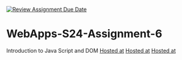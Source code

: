 [![Review Assignment Due Date](https://classroom.github.com/assets/deadline-readme-button-24ddc0f5d75046c5622901739e7c5dd533143b0c8e959d652212380cedb1ea36.svg)](https://classroom.github.com/a/1Z6dGCon)
# WebApps-S24-Assignment-6
Introduction to Java Script and DOM
[Hosted at]( https://44-563-web-apps-s24.github.io/44563-webapps-s24-assignment6-ViplavBilla/animal.html)
[Hosted at]( https://44-563-web-apps-s24.github.io/44563-webapps-s24-assignment6-ViplavBilla/discount.html)
[Hosted at]( https://44-563-web-apps-s24.github.io/44563-webapps-s24-assignment6-ViplavBilla/packing.html)


